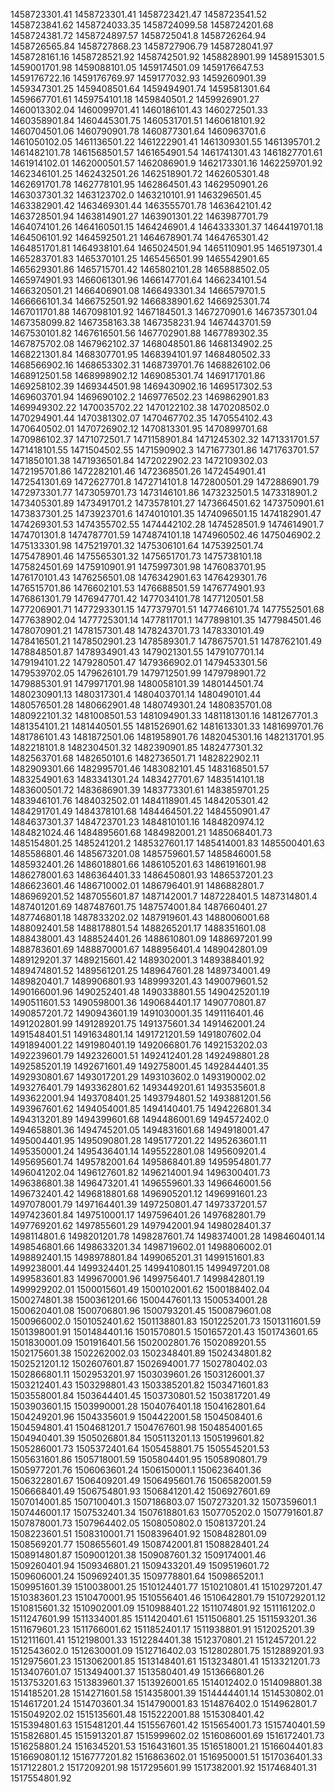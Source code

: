 1458723301.41
1458723301.41
1458723421.47
1458723541.52
1458723841.62
1458724033.35
1458724099.58
1458724201.68
1458724381.72
1458724897.57
1458725041.8
1458726264.94
1458726565.84
1458727868.23
1458727906.79
1458728041.97
1458728161.16
1458728521.92
1458742501.92
1458828901.99
1458915301.5
1459001701.98
1459088101.05
1459174501.09
1459176647.53
1459176722.16
1459176769.97
1459177032.93
1459260901.39
1459347301.25
1459408501.64
1459494901.74
1459581301.64
1459667701.61
1459754101.18
1459840501.2
1459926901.27
1460013302.04
1460099701.41
1460186101.43
1460272501.33
1460358901.84
1460445301.75
1460531701.51
1460618101.92
1460704501.06
1460790901.78
1460877301.64
1460963701.6
1461050102.05
1461136501.22
1461222901.41
1461309301.55
1461395701.2
1461482101.78
1461568501.57
1461654901.54
1461741301.43
1461827701.61
1461914102.01
1462000501.57
1462086901.9
1462173301.16
1462259701.92
1462346101.25
1462432501.26
1462518901.72
1462605301.48
1462691701.78
1462778101.95
1462864501.43
1462950901.26
1463037301.32
1463123702.0
1463210101.91
1463296501.45
1463382901.42
1463469301.44
1463555701.78
1463642101.42
1463728501.94
1463814901.27
1463901301.22
1463987701.79
1464074101.26
1464160501.15
1464246901.4
1464333301.37
1464419701.18
1464506101.92
1464592501.21
1464678901.74
1464765301.42
1464851701.81
1464938101.64
1465024501.94
1465110901.95
1465197301.4
1465283701.83
1465370101.25
1465456501.99
1465542901.65
1465629301.86
1465715701.42
1465802101.28
1465888502.05
1465974901.93
1466061301.96
1466147701.64
1466234101.54
1466320501.21
1466406901.08
1466493301.34
1466579701.5
1466666101.34
1466752501.92
1466838901.62
1466925301.74
1467011701.88
1467098101.92
1467184501.3
1467270901.6
1467357301.04
1467358099.82
1467358163.38
1467358231.94
1467443701.59
1467530101.82
1467616501.56
1467702901.88
1467789302.35
1467875702.08
1467962102.37
1468048501.86
1468134902.25
1468221301.84
1468307701.95
1468394101.97
1468480502.33
1468566902.16
1468653302.31
1468739701.76
1468826102.06
1468912501.58
1468998902.12
1469085301.74
1469171701.86
1469258102.39
1469344501.98
1469430902.16
1469517302.53
1469603701.94
1469690102.2
1469776502.23
1469862901.83
1469949302.22
1470035702.22
1470122102.38
1470208502.0
1470294901.44
1470381302.07
1470467702.35
1470554102.43
1470640502.01
1470726902.12
1470813301.95
1470899701.68
1470986102.37
1471072501.7
1471158901.84
1471245302.32
1471331701.57
1471418101.55
1471504502.55
1471590902.3
1471677301.86
1471763701.57
1471850101.38
1471936501.84
1472022902.23
1472109302.03
1472195701.86
1472282101.46
1472368501.26
1472454901.41
1472541301.69
1472627701.8
1472714101.8
1472800501.29
1472886901.79
1472973301.77
1473059701.73
1473146101.86
1473232501.5
1473318901.2
1473405301.89
1473491701.2
1473578101.27
1473664501.62
1473750901.61
1473837301.25
1473923701.6
1474010101.35
1474096501.15
1474182901.47
1474269301.53
1474355702.55
1474442102.28
1474528501.9
1474614901.7
1474701301.8
1474787701.59
1474874101.18
1474960502.46
1475046902.2
1475133301.98
1475219701.32
1475306101.64
1475392501.74
1475478901.46
1475565301.32
1475651701.73
1475738101.18
1475824501.69
1475910901.91
1475997301.98
1476083701.95
1476170101.43
1476256501.08
1476342901.63
1476429301.76
1476515701.86
1476602101.53
1476688501.59
1476774901.93
1476861301.79
1476947701.42
1477034101.78
1477120501.58
1477206901.71
1477293301.15
1477379701.51
1477466101.74
1477552501.68
1477638902.04
1477725301.14
1477811701.1
1477898101.35
1477984501.46
1478070901.21
1478157301.48
1478243701.73
1478330101.49
1478416501.21
1478502901.23
1478589301.7
1478675701.51
1478762101.49
1478848501.87
1478934901.43
1479021301.55
1479107701.14
1479194101.22
1479280501.47
1479366902.01
1479453301.56
1479539702.05
1479626101.79
1479712501.99
1479798901.72
1479885301.91
1479971701.98
1480058101.39
1480144501.74
1480230901.13
1480317301.4
1480403701.14
1480490101.44
1480576501.28
1480662901.48
1480749301.24
1480835701.08
1480922101.32
1481008501.53
1481094901.33
1481181301.16
1481267701.3
1481354101.21
1481440501.55
1481526901.62
1481613301.33
1481699701.76
1481786101.43
1481872501.06
1481958901.76
1482045301.16
1482131701.95
1482218101.8
1482304501.32
1482390901.85
1482477301.32
1482563701.68
1482650101.6
1482736501.71
1482822902.11
1482909301.66
1482995701.46
1483082101.45
1483168501.57
1483254901.63
1483341301.24
1483427701.67
1483514101.18
1483600501.72
1483686901.39
1483773301.61
1483859701.25
1483946101.76
1484032502.01
1484118901.45
1484205301.42
1484291701.49
1484378101.68
1484464501.22
1484550901.47
1484637301.37
1484723701.23
1484810101.16
1484820974.12
1484821024.46
1484895601.68
1484982001.21
1485068401.73
1485154801.25
1485241201.2
1485327601.17
1485414001.83
1485500401.63
1485586801.46
1485673201.08
1485759601.57
1485846001.58
1485932401.26
1486018801.66
1486105201.63
1486191601.98
1486278001.63
1486364401.33
1486450801.93
1486537201.23
1486623601.46
1486710002.01
1486796401.91
1486882801.7
1486969201.52
1487055601.87
1487142001.7
1487228401.5
1487314801.4
1487401201.69
1487487601.75
1487574001.84
1487660401.27
1487746801.18
1487833202.02
1487919601.43
1488006001.68
1488092401.58
1488178801.54
1488265201.17
1488351601.08
1488438001.43
1488524401.26
1488610801.09
1488697201.99
1488783601.69
1488870001.67
1488956401.4
1489042801.09
1489129201.37
1489215601.42
1489302001.3
1489388401.92
1489474801.52
1489561201.25
1489647601.28
1489734001.49
1489820401.7
1489906801.93
1489993201.43
1490079601.52
1490166001.96
1490252401.48
1490338801.55
1490425201.19
1490511601.53
1490598001.36
1490684401.17
1490770801.87
1490857201.72
1490943601.19
1491030001.35
1491116401.46
1491202801.99
1491289201.75
1491375601.34
1491462001.24
1491548401.51
1491634801.14
1491721201.59
1491807602.04
1491894001.22
1491980401.19
1492066801.76
1492153202.03
1492239601.79
1492326001.51
1492412401.28
1492498801.28
1492585201.19
1492671601.49
1492758001.45
1492844401.35
1492930801.67
1493017201.29
1493103602.0
1493190002.02
1493276401.79
1493362801.62
1493449201.61
1493535601.8
1493622001.94
1493708401.25
1493794801.52
1493881201.56
1493967601.62
1494054001.85
1494140401.75
1494226801.34
1494313201.89
1494399601.68
1494486001.69
1494572402.0
1494658801.36
1494745201.05
1494831601.68
1494918001.47
1495004401.95
1495090801.28
1495177201.22
1495263601.11
1495350001.24
1495436401.14
1495522801.08
1495609201.4
1495695601.74
1495782001.64
1495868401.89
1495954801.77
1496041202.04
1496127601.82
1496214001.94
1496300401.73
1496386801.38
1496473201.41
1496559601.33
1496646001.56
1496732401.42
1496818801.68
1496905201.12
1496991601.23
1497078001.79
1497164401.39
1497250801.47
1497337201.57
1497423601.84
1497510001.17
1497596401.26
1497682801.79
1497769201.62
1497855601.29
1497942001.94
1498028401.37
1498114801.6
1498201201.78
1498287601.74
1498374001.28
1498460401.14
1498546801.66
1498633201.34
1498719602.01
1498806002.01
1498892401.15
1498978801.84
1499065201.31
1499151601.83
1499238001.44
1499324401.25
1499410801.15
1499497201.08
1499583601.83
1499670001.96
1499756401.7
1499842801.19
1499929202.01
1500015601.49
1500102001.62
1500188402.04
1500274801.38
1500361201.66
1500447601.13
1500534001.28
1500620401.08
1500706801.96
1500793201.45
1500879601.08
1500966002.0
1501052401.62
1501138801.83
1501225201.73
1501311601.59
1501398001.91
1501484401.16
1501570801.5
1501657201.43
1501743601.65
1501830001.09
1501916401.56
1502002801.76
1502089201.55
1502175601.38
1502262002.03
1502348401.89
1502434801.82
1502521201.12
1502607601.87
1502694001.77
1502780402.03
1502866801.11
1502953201.97
1503039601.26
1503126001.37
1503212401.43
1503298801.43
1503385201.82
1503471601.83
1503558001.84
1503644401.45
1503730801.52
1503817201.49
1503903601.15
1503990001.28
1504076401.18
1504162801.64
1504249201.96
1504335601.9
1504422001.58
1504508401.6
1504594801.41
1504681201.7
1504767601.98
1504854001.65
1504940401.39
1505026801.84
1505113201.13
1505199601.82
1505286001.73
1505372401.64
1505458801.75
1505545201.53
1505631601.86
1505718001.59
1505804401.95
1505890801.79
1505977201.76
1506063601.24
1506150001.1
1506236401.36
1506322801.67
1506409201.49
1506495601.76
1506582001.59
1506668401.49
1506754801.93
1506841201.42
1506927601.69
1507014001.85
1507100401.3
1507186803.07
1507273201.32
1507359601.1
1507446001.17
1507532401.34
1507618801.63
1507705202.0
1507791601.87
1507878001.73
1507964402.05
1508050802.0
1508137201.24
1508223601.51
1508310001.71
1508396401.92
1508482801.09
1508569201.77
1508655601.49
1508742001.81
1508828401.24
1508914801.87
1509001201.38
1509087601.32
1509174001.46
1509260401.94
1509346801.21
1509433201.49
1509519601.72
1509606001.24
1509692401.35
1509778801.64
1509865201.1
1509951601.39
1510038001.25
1510124401.77
1510210801.41
1510297201.47
1510383601.23
1510470001.95
1510556401.46
1510642801.79
1510729201.12
1510815601.32
1510902001.09
1510988401.22
1511074801.92
1511161202.0
1511247601.99
1511334001.85
1511420401.61
1511506801.25
1511593201.36
1511679601.23
1511766001.62
1511852401.17
1511938801.91
1512025201.39
1512111601.41
1512198001.33
1512284401.38
1512370801.21
1512457201.22
1512543602.0
1512630001.09
1512716402.03
1512802801.75
1512889201.93
1512975601.23
1513062001.85
1513148401.61
1513234801.41
1513321201.73
1513407601.07
1513494001.37
1513580401.49
1513666801.26
1513753201.63
1513839601.37
1513926001.65
1514012402.0
1514098801.38
1514185201.28
1514271601.58
1514358001.39
1514444401.14
1514530802.01
1514617201.24
1514703601.34
1514790001.83
1514876402.0
1514962801.7
1515049202.02
1515135601.48
1515222001.88
1515308401.42
1515394801.63
1515481201.44
1515567601.42
1515654001.73
1515740401.59
1515826801.45
1515913201.87
1515999602.02
1516086001.69
1516172401.73
1516258801.24
1516345201.53
1516431601.35
1516518001.21
1516604401.83
1516690801.12
1516777201.82
1516863602.01
1516950001.51
1517036401.33
1517122801.2
1517209201.98
1517295601.99
1517382001.92
1517468401.31
1517554801.92
